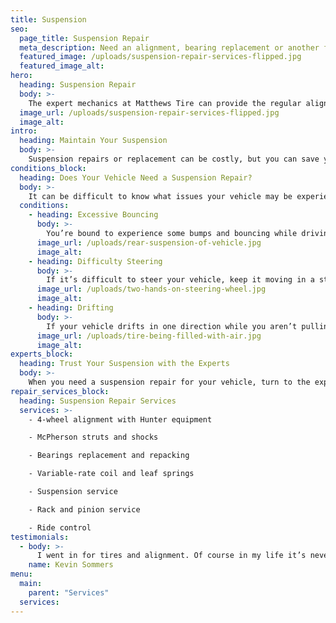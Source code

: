 ```yaml
---
title: Suspension
seo:
  page_title: Suspension Repair
  meta_description: Need an alignment, bearing replacement or another full-service suspension repair? Matthews Tire expert mechanics are here to help!
  featured_image: /uploads/suspension-repair-services-flipped.jpg
  featured_image_alt:
hero:
  heading: Suspension Repair
  body: >-
    The expert mechanics at Matthews Tire can provide the regular alignments, tire rotations and full suspension inspections you need to keep your vehicle in top shape.
  image_url: /uploads/suspension-repair-services-flipped.jpg
  image_alt:
intro:
  heading: Maintain Your Suspension
  body: >-
    Suspension repairs or replacement can be costly, but you can save yourself the hassle and expense by properly maintaining your vehicle’s suspension. The expert mechanics at Matthews Tire can provide the regular alignments, tire rotations and full suspension inspections you need to keep your vehicle in top shape.
conditions_block:
  heading: Does Your Vehicle Need a Suspension Repair?
  body: >-
    It can be difficult to know what issues your vehicle may be experiencing. You can always count on Matthews Tire to provide comprehensive inspections and diagnoses when your car is acting up. For peace of mind, keep an eye out for these common signs of suspension problems:
  conditions:
    - heading: Excessive Bouncing
      body: >-
        You’re bound to experience some bumps and bouncing while driving, but if you notice your vehicle is shaking or bouncing more than usual, it could be a sign that your suspension’s shocks are damaged and in need of repair.
      image_url: /uploads/rear-suspension-of-vehicle.jpg
      image_alt:
    - heading: Difficulty Steering
      body: >-
        If it’s difficult to steer your vehicle, keep it moving in a straight line or make turns, there could be something wrong with your suspension system. Be sure to call a tow truck if steering has become excessively difficult, as it may be too dangerous to drive.
      image_url: /uploads/two-hands-on-steering-wheel.jpg
      image_alt:
    - heading: Drifting
      body: >-
        If your vehicle drifts in one direction while you aren’t pulling the steering wheel or when you’re turning, it’s a clear sign of suspension issues. This could be something as simple as a tire with less air pressure or misaligned tires, which can usually be fixed easily at any Matthews Tire location.
      image_url: /uploads/tire-being-filled-with-air.jpg
      image_alt:
experts_block:
  heading: Trust Your Suspension with the Experts
  body: >-
    When you need a suspension repair for your vehicle, turn to the experts at Matthews Tire. Our ASE master certified technicians have the expertise and dealer-quality tools necessary to run full suspension inspections and repairs to get your vehicle back into top shape.
repair_services_block:
  heading: Suspension Repair Services
  services: >-
    - 4-wheel alignment with Hunter equipment

    - McPherson struts and shocks

    - Bearings replacement and repacking

    - Variable-rate coil and leaf springs

    - Suspension service

    - Rack and pinion service

    - Ride control
testimonials:
  - body: >-
      I went in for tires and alignment. Of course in my life it’s never that simple. Turns out I needed lower ball joints as well, (which I suspected). At this point I thought I would have to make another appointment for another day to have this done but the staff and crew worked hard at rearranging their day so they could get my work done the same day. I’ve been here a few times now and I wouldn’t hesitate to go back.
    name: Kevin Sommers
menu:
  main:
    parent: "Services"
  services:
---
```

